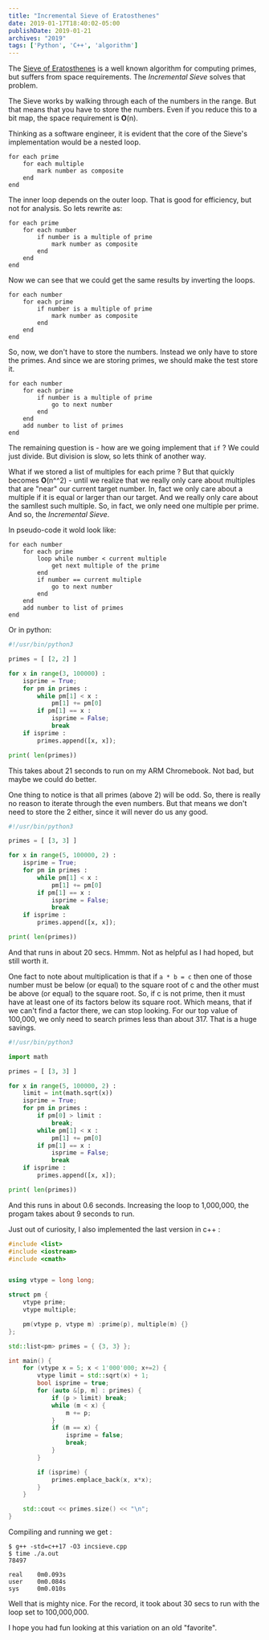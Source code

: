 ```yaml
---
title: "Incremental Sieve of Eratosthenes"
date: 2019-01-17T18:40:02-05:00
publishDate: 2019-01-21
archives: "2019"
tags: ['Python', 'C++', 'algorithm']
---
```


The [Sieve of
Eratosthenes](https://en.wikipedia.org/wiki/Sieve_of_Eratosthenes) is a well
known algorithm for computing primes, but suffers from space requirements. The
_Incremental Sieve_ solves that problem.

<!--more-->

The Sieve works by walking through each of the numbers in the range. But that
means that you have to store the numbers. Even if you reduce this to a bit map,
the space requirement is **O**(n).

Thinking as a software engineer, it is evident that the core of the Sieve's
implementation would be a nested loop.

```
for each prime
    for each multiple
        mark number as composite
    end
end
```

The inner loop depends on the outer loop. That is good for efficiency, but not
for analysis. So lets rewrite as:

```
for each prime
    for each number
        if number is a multiple of prime
            mark number as composite
        end
    end
end
```

Now we can see that we could get the same results by inverting the loops.

```
for each number
    for each prime
        if number is a multiple of prime
            mark number as composite
        end
    end
end
```
So, now, we don't have to store the numbers. Instead we only have to store the
primes. And since we are storing primes, we should make the test store it. 

```
for each number
    for each prime
        if number is a multiple of prime
            go to next number
        end
    end
    add number to list of primes
end
```

The remaining question is - how are we going implement that `if` ? We could
just divide. But division is slow, so lets think of another way.

What if we stored a list of multiples for each prime ? But that quickly becomes
**O**(n^^2) - until we realize that we really only care about multiples that
are "near" our current target number. In, fact we only care about a multiple if
it is equal or larger than our target. And we really only care about the
samllest such multiple. So, in fact, we only need one multiple per prime. And
so, the _Incremental Sieve_.

In pseudo-code it wold look like:
```
for each number
    for each prime
        loop while number < current multiple
            get next multiple of the prime
        end
        if number == current multiple
            go to next number
        end
    end
    add number to list of primes
end
```

Or in python:

```py
#!/usr/bin/python3

primes = [ [2, 2] ]

for x in range(3, 100000) :
    isprime = True;
    for pm in primes :
        while pm[1] < x :
            pm[1] += pm[0]
        if pm[1] == x :
            isprime = False;
            break
    if isprime :
        primes.append([x, x]);

print( len(primes))
```

This takes about 21 seconds to run on my ARM Chromebook. Not bad, but maybe we
could do better.

One thing to notice is that all primes (above 2) will be odd. So, there is
really no reason to iterate through the even numbers. But that means we don't
need to store the 2 either, since it will never do us any good.

```py
#!/usr/bin/python3

primes = [ [3, 3] ]

for x in range(5, 100000, 2) :
    isprime = True;
    for pm in primes :
        while pm[1] < x :
            pm[1] += pm[0]
        if pm[1] == x :
            isprime = False;
            break
    if isprime :
        primes.append([x, x]);

print( len(primes))
```

And that runs in about 20 secs. Hmmm. Not as helpful as I had hoped, but still
worth it.

One fact to note about multiplication is that if `a * b = c` then one of those
number must be below (or equal) to the square root of c and the other must be
above (or equal) to the square root. So, if c is not prime, then it must have
at least one of its factors below its square root. Which means, that if we
can't find a factor there, we can stop looking. For our top value of 100,000,
we only need to search primes less than about 317. That is a huge savings.


```py
#!/usr/bin/python3

import math

primes = [ [3, 3] ]

for x in range(5, 100000, 2) :
    limit = int(math.sqrt(x))
    isprime = True;
    for pm in primes :
        if pm[0] > limit :
            break;
        while pm[1] < x :
            pm[1] += pm[0]
        if pm[1] == x :
            isprime = False;
            break
    if isprime :
        primes.append([x, x]);

print( len(primes))
```

And this runs in about 0.6 seconds. Increasing the loop to 1,000,000, the
progam takes about 9 seconds to run.

Just out of curiosity, I also implemented the last version in c++ :

```cpp
#include <list>
#include <iostream>
#include <cmath>


using vtype = long long;

struct pm {
    vtype prime;
    vtype multiple;

    pm(vtype p, vtype m) :prime(p), multiple(m) {}
};

std::list<pm> primes = { {3, 3} };

int main() {
    for (vtype x = 5; x < 1'000'000; x+=2) {
        vtype limit = std::sqrt(x) + 1;
        bool isprime = true;
        for (auto &[p, m] : primes) {
            if (p > limit) break;
            while (m < x) {
                m += p;
            }
            if (m == x) {
                isprime = false;
                break;
            }
        }

        if (isprime) {
            primes.emplace_back(x, x*x);
        }
    }

    std::cout << primes.size() << "\n";
}
```

Compiling and running we get :

```
$ g++ -std=c++17 -O3 incsieve.cpp
$ time ./a.out
78497

real    0m0.093s
user    0m0.084s
sys     0m0.010s
```

Well that is mighty nice. For the record, it took about 30 secs to run with the
loop set to 100,000,000. 

I hope you had fun looking at this variation on an old "favorite".
